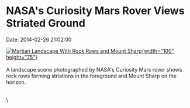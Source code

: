 NASA\'s Curiosity Mars Rover Views Striated Ground
==================================================

Date: 2014-02-26 21:02:00

[![Martian Landscape With Rock Rows and Mount
Sharp](http://www.jpl.nasa.gov/images/msl/20140227/pia17947-226.jpg){width="100"
height="75"}](http://www.jpl.nasa.gov/news/news.cfm?release=2014-063&rn=news.xml&rst=4060)\
\
A landscape scene photographed by NASA\'s Curiosity Mars rover shows
rock rows forming striations in the foreground and Mount Sharp on the
horizon.

\
\
